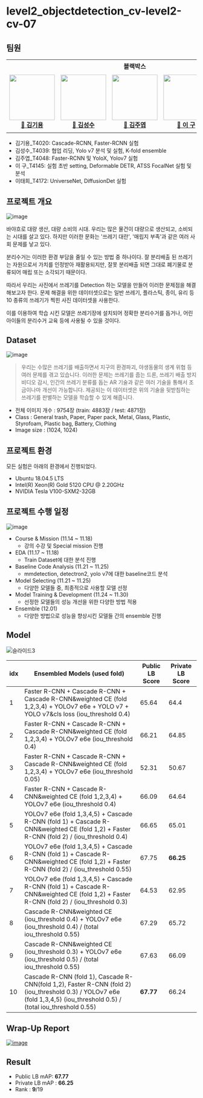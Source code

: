 # level2_objectdetection_cv-level2-cv-07

## 팀원 
<table>
    <th colspan=5>블랙박스</th>
    <tr height="160px">
        <td align="center" width="150px">
            <a href="https://github.com/kimk-ki"><img height="120px" width="120px" src="https://avatars.githubusercontent.com/u/110472164?v=4"/></a>
            <br />
            <a href="https://github.com/kimk-ki"><strong>🙈 김기용</strong></a>
            <br />
        </td>
        <td align="center" width="150px">
            <a href="https://github.com/SeongSuKim95"><img height="120px" width="120px" src="https://avatars.githubusercontent.com/u/62092317?v=4"/></a>
            <br/>
            <a href="https://github.com/SeongSuKim95"><strong>🐒 김성수</strong></a>
            <br />
        </td>
        <td align="center" width="150px">
            <a href="https://github.com/juye-ops"><img height="120px" width="120px" src="https://avatars.githubusercontent.com/u/103459155?v=4"/></a>
            <br/>
            <a href="https://github.com/juye-ops"><strong>🙉 김주엽</strong></a>
            <br />
        </td>
        <td align="center" width="150px">
            <a href="https://github.com/99sphere"><img height="120px" width="120px" src="https://avatars.githubusercontent.com/u/59161083?v=4"/></a>
            <br />
            <a href="https://github.com/99sphere"><strong>🙊 이  구</strong></a>
            <br />
        </td>
        <td align="center" width="150px">
            <a href="https://github.com/thlee00"><img height="120px" width="120px" src="https://avatars.githubusercontent.com/u/56151577?v=4"/></a>
            <br/>
            <a href="https://github.com/thlee00"><strong>🐵 이태희</strong></a>
            <br />
        </td>
    </tr>
</table>

- 김기용_T4020: Cascade-RCNN, Faster-RCNN 실험
- 김성수_T4039: 협업 리딩, Yolo v7 분석 및 실험, K-fold ensemble
- 김주엽_T4048: Faster-RCNN 및 YoloX, Yolov7 실험
- 이  구_T4145: 실험 초반 setting, Deformable DETR, ATSS FocalNet 실험 및 분석
- 이태희_T4172: UniverseNet, DiffusionDet 실험

## 프로젝트 개요
![image](https://user-images.githubusercontent.com/59161083/206113041-ba64f643-4321-4eb9-9a3f-a3bc83b84bbf.png)

바야흐로 대량 생산, 대량 소비의 시대. 우리는 많은 물건이 대량으로 생산되고, 소비되는 시대를 살고 있다. 하지만 이러한 문화는 '쓰레기 대란', '매립지 부족'과 같은 여러 사회 문제를 낳고 있다. 

분리수거는 이러한 환경 부담을 줄일 수 있는 방법 중 하나이다. 잘 분리배출 된 쓰레기는 자원으로서 가치를 인정받아 재활용되지만, 잘못 분리배출 되면 그대로 폐기물로 분류되어 매립 또는 소각되기 때문이다.

따라서 우리는 사진에서 쓰레기를 Detection 하는 모델을 만들어 이러한 문제점을 해결해보고자 한다. 문제 해결을 위한 데이터셋으로는 일반 쓰레기, 플라스틱, 종이, 유리 등 10 종류의 쓰레기가 찍힌 사진 데이터셋을 사용한다.

이를 이용하여 학습 시킨 모델은 쓰레기장에 설치되어 정확한 분리수거를 돕거나, 어린아이들의 분리수거 교육 등에 사용될 수 있을 것이다.

## Dataset
![image](https://user-images.githubusercontent.com/56151577/206118118-731b44e0-722d-4218-8e39-6b009c468533.png)

>우리는 수많은 쓰레기를 배출하면서 지구의 환경파괴, 야생동물의 생계 위협 등 여러 문제를 겪고 있습니다. 이러한 문제는 쓰레기를 줍는 드론, 쓰레기 배출 방지 비디오 감시, 인간의 쓰레기 분류를 돕는 AR 기술과 같은 여러 기술을 통해서 조금이나마 개선이 가능합니다.
>제공되는 이 데이터셋은 위의 기술을 뒷받침하는 쓰레기를 판별하는 모델을 학습할 수 있게 해줍니다.
- 전체 이미지 개수 : 9754장 (train: 4883장 / test: 4871장)
- Class : General trash, Paper, Paper pack, Metal, Glass, Plastic, Styrofoam, Plastic bag, Battery, Clothing
- Image size : (1024, 1024)

## 프로젝트 환경
모든 실험은 아래의 환경에서 진행되었다.

- Ubuntu 18.04.5 LTS   
- Intel(R) Xeon(R) Gold 5120 CPU @ 2.20GHz   
- NVIDIA Tesla V100-SXM2-32GB   

## 프로젝트 수행 일정
![image](https://user-images.githubusercontent.com/56151577/206137370-8eb69b24-66d4-44c9-9689-11355dda7871.png)

- Course & Mission (11.14 ~ 11.18)
    - 강의 수강 및 Special mission 진행
- EDA (11.17 ~ 11.18)
    - Train Dataset에 대한 분석 진행
- Baseline Code Analysis (11.21 ~ 11.25)
    - mmdetection, detectron2, yolo v7에 대한 baseline코드 분석
- Model Selecting (11.21 ~ 11.25)
    - 다양한 모델들 중, 최종적으로 사용할 모델 선정
- Model Training & Development (11.24 ~ 11.30)
    - 선정한 모델들의 성능 개선을 위한 다양한 방법 적용
- Ensemble (12.01)
    - 다양한 방법으로 성능을 향상시킨 모델들 간의 ensemble 진행

## Model 
![슬라이드3](https://user-images.githubusercontent.com/56151577/206129611-9de6a466-5fc3-4949-b3b8-fc39fc7eb8e0.JPG)

| idx | Ensembled Models (used fold)                                                                                                                                            | Public LB Score | Private LB Score |
|-----|-------------------------------------------------------------------------------------------------------------------------------------------------------------------------|-----------------|------------------|
| 1   | Faster R-CNN + Cascade R-CNN + Cascade R-CNN&weighted CE (fold 1,2,3,4) + YOLOv7 e6e + YOLO v7 + YOLO v7&cls loss (iou_threshold 0.4)                                   | 65.64           | 64.4             |
| 2   | Faster R-CNN + Cascade R-CNN + Cascade R-CNN&weighted CE (fold 1,2,3,4) + YOLOv7 e6e (iou_threshold 0.4)                                                                | 66.21           | 64.85            |
| 3   | Faster R-CNN + Cascade R-CNN + Cascade R-CNN&weighted CE (fold 1,2,3,4) + YOLOv7 e6e (iou_threshold 0.05)                                                               | 52.31           | 50.67            |
| 4   | Faster R-CNN + Cascade R-CNN&weighted CE (fold 1,2,3,4) + YOLOv7 e6e (iou_threshold 0.4)                                                                                | 66.09           | 64.64            |
| 5   | YOLOv7 e6e (fold 1,3,4,5) + Cascade R-CNN (fold 1) + Cascade R-CNN&weighted CE (fold 1,2) + Faster R-CNN (fold 2) / (iou_threshold 0.4)                                 | 66.65           | 65.01            |
| 6   | YOLOv7 e6e (fold 1,3,4,5) + Cascade R-CNN (fold 1) + Cascade R-CNN&weighted CE (fold 1,2) + Faster R-CNN (fold 2) / (iou_threshold 0.55)                                | 67.75           | **66.25**            |
| 7   | YOLOv7 e6e (fold 1,3,4,5) + Cascade R-CNN (fold 1) + Cascade R-CNN&weighted CE (fold 1,2) + Faster R-CNN (fold 2) / (iou_threshold 0.3)                                 | 64.53           | 62.95            |
| 8   | Cascade R-CNN&weighted CE (iou_threshold 0.4) + YOLOv7 e6e (iou_threshold 0.4) / (total iou_threshold 0.55)                                                             | 67.29           | 65.72            |
| 9   | Cascade R-CNN&weighted CE (iou_threshold 0.3) + YOLOv7 e6e (iou_threshold 0.5) / (total iou_threshold 0.55)                                                             | 67.63           | 66.09            |
| 10  | Cascade R-CNN (fold 1), Cascade R-CNN(fold 1,2), Faster R-CNN (fold 2) (iou_threshold 0.3) / YOLOv7 e6e (fold 1,3,4,5) (iou_threshold 0.5) / (total iou_threshold 0.55) | **67.77**           | 66.24            |

## Wrap-Up Report
[![image](https://user-images.githubusercontent.com/62556539/200262300-3765b3e4-0050-4760-b008-f218d079a770.png)](https://hallowed-eris-113.notion.site/Wrap-up-report-7b68cdc10c904e6c9139bc98f57752a5)

## Result
- Public LB mAP: **67.77**
- Private LB mAP : **66.25**
- Rank : **9**/19
